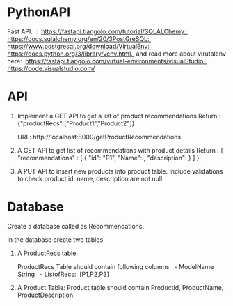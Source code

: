 # PythonAPI

Fast API.  :  https://fastapi.tiangolo.com/tutorial/SQLALChemy:  https://docs.sqlalchemy.org/en/20/3PostGreSQL:  https://www.postgresql.org/download/VirtualEnv:  https://docs.python.org/3/library/venv.html.  and read more about virutalenv here:  https://fastapi.tiangolo.com/virtual-environments/visualStudio:  https://code.visualstudio.com/

# API
1. Implement a GET API to get a list of product recommendations
    Return :   {"productRecs":["Product1","Product2"]}

    URL: http://localhost:8000/getProductRecommendations

2. A GET API to get list of recommendations with product details
     Return : { "recommendations" : [
                  { "id": "P1", "Name": <productname>, "description": <description> }
               ]
             }  

3.  A PUT API to insert new products into product table. Include validations to check product id, name, description are not null.



# Database 
Create a database called as Recommendations.  

In the database create two tables
1. A ProductRecs table:

    ProductRecs Table should contain following columns   - ModelName String   - ListofRecs:  [P1,P2,P3]

2. A Product Table:
   Product table should contain ProductId, ProductName, ProductDescription
